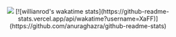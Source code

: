 <p align="center">
  <img src="https://github-readme-stats.vercel.app/api?username=XaFF-XaFF&show_icons=true&theme=synthwave"/>
  [![willianrod's wakatime stats](https://github-readme-stats.vercel.app/api/wakatime?username=XaFF)](https://github.com/anuraghazra/github-readme-stats)
</p>
